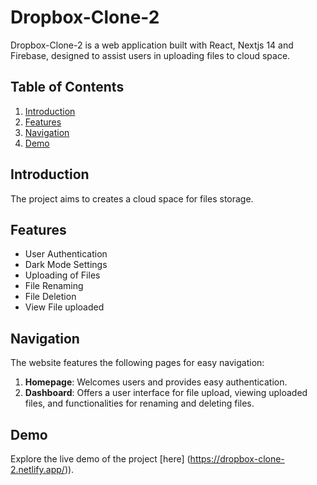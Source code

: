 # Dropbox-Clone-2

Dropbox-Clone-2 is a web application built with React, Nextjs 14 and Firebase, designed to assist users in uploading files to cloud space.

## Table of Contents
1. [Introduction](#introduction)
2. [Features](#features)
3. [Navigation](#navigation)
4. [Demo](#demo)

## Introduction
The project aims to creates a cloud space for files storage.

## Features
- User Authentication
- Dark Mode Settings
- Uploading of Files
- File Renaming
- File Deletion
- View File uploaded

## Navigation
The website features the following pages for easy navigation:
1. **Homepage**: Welcomes users and provides easy authentication.
2. **Dashboard**: Offers a user interface for file upload, viewing uploaded files, and functionalities for renaming and deleting files.


## Demo
Explore the live demo of the project [here]  (https://dropbox-clone-2.netlify.app/)).


